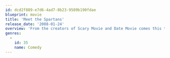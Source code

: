 ```yaml
---
id: dcd2f889-e7d6-4ad7-8b23-9589b190fdae
blueprint: movie
title: 'Meet the Spartans'
release_date: '2008-01-24'
overview: 'From the creators of Scary Movie and Date Movie comes this tongue-in-cheek parody of the sword-and-sandal epics, dubbed Meet the Spartans. The 20th Century Fox production was written and directed by the filmmaking team of Jason Friedberg and Aaron Seltzer. Sure, Leonidas may have nothing more than a cape and some leather underwear to protect him from the razor-sharp swords of his Persian enemies,'
genres:
  -
    id: 35
    name: Comedy
---
```

